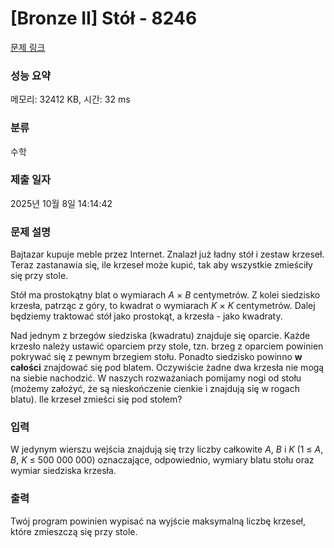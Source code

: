 # [Bronze II] Stół - 8246 

[문제 링크](https://www.acmicpc.net/problem/8246) 

### 성능 요약

메모리: 32412 KB, 시간: 32 ms

### 분류

수학

### 제출 일자

2025년 10월 8일 14:14:42

### 문제 설명

<p>Bajtazar kupuje meble przez Internet. Znalazł już ładny stół i zestaw krzeseł. Teraz zastanawia się, ile krzeseł może kupić, tak aby wszystkie zmieściły się przy stole.</p>

<p>Stół ma prostokątny blat o wymiarach <em>A</em> × <em>B</em> centymetrów. Z kolei siedzisko krzesła, patrząc z góry, to kwadrat o wymiarach <em>K</em> × <em>K</em> centymetrów. Dalej będziemy traktować stół jako prostokąt, a krzesła - jako kwadraty.</p>

<p>Nad jednym z brzegów siedziska (kwadratu) znajduje się oparcie. Każde krzesło należy ustawić oparciem przy stole, tzn. brzeg z oparciem powinien pokrywać się z pewnym brzegiem stołu. Ponadto siedzisko powinno <b>w całości</b> znajdować się pod blatem. Oczywiście żadne dwa krzesła nie mogą na siebie nachodzić. W naszych rozważaniach pomijamy nogi od stołu (możemy założyć, że są nieskończenie cienkie i znajdują się w rogach blatu). Ile krzeseł zmieści się pod stołem?</p>

### 입력 

 <p>W jedynym wierszu wejścia znajdują się trzy liczby całkowite <em>A</em>, <em>B</em> i <em>K</em> (1 ≤ <em>A</em>, <em>B</em>, <em>K</em> ≤ 500 000 000) oznaczające, odpowiednio, wymiary blatu stołu oraz wymiar siedziska krzesła.</p>

### 출력 

 <p>Twój program powinien wypisać na wyjście maksymalną liczbę krzeseł, które zmieszczą się przy stole.</p>

